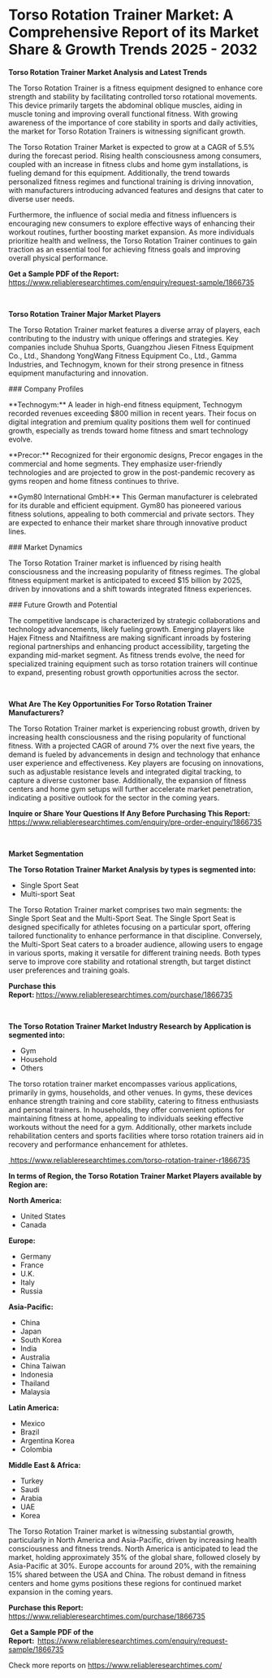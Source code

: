 <p><h1>Torso Rotation Trainer Market: A Comprehensive Report of its Market Share & Growth Trends 2025 - 2032</h1></p><p><strong>Torso Rotation Trainer Market Analysis and Latest Trends</strong></p>
<p><p>The Torso Rotation Trainer is a fitness equipment designed to enhance core strength and stability by facilitating controlled torso rotational movements. This device primarily targets the abdominal oblique muscles, aiding in muscle toning and improving overall functional fitness. With growing awareness of the importance of core stability in sports and daily activities, the market for Torso Rotation Trainers is witnessing significant growth.</p><p>The Torso Rotation Trainer Market is expected to grow at a CAGR of 5.5% during the forecast period. Rising health consciousness among consumers, coupled with an increase in fitness clubs and home gym installations, is fueling demand for this equipment. Additionally, the trend towards personalized fitness regimes and functional training is driving innovation, with manufacturers introducing advanced features and designs that cater to diverse user needs. </p><p>Furthermore, the influence of social media and fitness influencers is encouraging new consumers to explore effective ways of enhancing their workout routines, further boosting market expansion. As more individuals prioritize health and wellness, the Torso Rotation Trainer continues to gain traction as an essential tool for achieving fitness goals and improving overall physical performance.</p></p>
<p><strong>Get a Sample PDF of the Report:&nbsp;</strong> <a href="https://www.reliableresearchtimes.com/enquiry/request-sample/1866735?utm_campaign=3297&utm_medium=2&utm_source=Github&utm_content=ia&utm_term=12042025&utm_id=torso-rotation-trainer">https://www.reliableresearchtimes.com/enquiry/request-sample/1866735</a></p>
<p>&nbsp;</p>
<p><strong>Torso Rotation Trainer Major Market Players</strong></p>
<p><p>The Torso Rotation Trainer market features a diverse array of players, each contributing to the industry with unique offerings and strategies. Key companies include Shuhua Sports, Guangzhou Jiesen Fitness Equipment Co., Ltd., Shandong YongWang Fitness Equipment Co., Ltd., Gamma Industries, and Technogym, known for their strong presence in fitness equipment manufacturing and innovation.</p><p>### Company Profiles</p><p>**Technogym:** A leader in high-end fitness equipment, Technogym recorded revenues exceeding $800 million in recent years. Their focus on digital integration and premium quality positions them well for continued growth, especially as trends toward home fitness and smart technology evolve.</p><p>**Precor:** Recognized for their ergonomic designs, Precor engages in the commercial and home segments. They emphasize user-friendly technologies and are projected to grow in the post-pandemic recovery as gyms reopen and home fitness continues to thrive.</p><p>**Gym80 International GmbH:** This German manufacturer is celebrated for its durable and efficient equipment. Gym80 has pioneered various fitness solutions, appealing to both commercial and private sectors. They are expected to enhance their market share through innovative product lines.</p><p>### Market Dynamics</p><p>The Torso Rotation Trainer market is influenced by rising health consciousness and the increasing popularity of fitness regimes. The global fitness equipment market is anticipated to exceed $15 billion by 2025, driven by innovations and a shift towards integrated fitness experiences.</p><p>### Future Growth and Potential</p><p>The competitive landscape is characterized by strategic collaborations and technology advancements, likely fueling growth. Emerging players like Hajex Fitness and Ntaifitness are making significant inroads by fostering regional partnerships and enhancing product accessibility, targeting the expanding mid-market segment. As fitness trends evolve, the need for specialized training equipment such as torso rotation trainers will continue to expand, presenting robust growth opportunities across the sector.</p></p>
<p>&nbsp;</p>
<p><strong>What Are The Key Opportunities For Torso Rotation Trainer Manufacturers?</strong></p>
<p><p>The Torso Rotation Trainer market is experiencing robust growth, driven by increasing health consciousness and the rising popularity of functional fitness. With a projected CAGR of around 7% over the next five years, the demand is fueled by advancements in design and technology that enhance user experience and effectiveness. Key players are focusing on innovations, such as adjustable resistance levels and integrated digital tracking, to capture a diverse customer base. Additionally, the expansion of fitness centers and home gym setups will further accelerate market penetration, indicating a positive outlook for the sector in the coming years.</p></p>
<p><strong>Inquire or Share Your Questions If Any Before Purchasing This Report:</strong> <a href="https://www.reliableresearchtimes.com/enquiry/pre-order-enquiry/1866735?utm_campaign=3297&utm_medium=2&utm_source=Github&utm_content=ia&utm_term=12042025&utm_id=torso-rotation-trainer">https://www.reliableresearchtimes.com/enquiry/pre-order-enquiry/1866735</a></p>
<p>&nbsp;</p>
<p><strong>Market Segmentation</strong></p>
<p><strong>The Torso Rotation Trainer Market Analysis by types is segmented into:</strong></p>
<p><ul><li>Single Sport Seat</li><li>Multi-sport Seat</li></ul></p>
<p><p>The Torso Rotation Trainer market comprises two main segments: the Single Sport Seat and the Multi-Sport Seat. The Single Sport Seat is designed specifically for athletes focusing on a particular sport, offering tailored functionality to enhance performance in that discipline. Conversely, the Multi-Sport Seat caters to a broader audience, allowing users to engage in various sports, making it versatile for different training needs. Both types serve to improve core stability and rotational strength, but target distinct user preferences and training goals.</p></p>
<p><strong>Purchase this Report:&nbsp;</strong><a href="https://www.reliableresearchtimes.com/purchase/1866735?utm_campaign=3297&utm_medium=2&utm_source=Github&utm_content=ia&utm_term=12042025&utm_id=torso-rotation-trainer">https://www.reliableresearchtimes.com/purchase/1866735</a></p>
<p>&nbsp;</p>
<p><strong>The Torso Rotation Trainer Market Industry Research by Application is segmented into:</strong></p>
<p><ul><li>Gym</li><li>Household</li><li>Others</li></ul></p>
<p><p>The torso rotation trainer market encompasses various applications, primarily in gyms, households, and other venues. In gyms, these devices enhance strength training and core stability, catering to fitness enthusiasts and personal trainers. In households, they offer convenient options for maintaining fitness at home, appealing to individuals seeking effective workouts without the need for a gym. Additionally, other markets include rehabilitation centers and sports facilities where torso rotation trainers aid in recovery and performance enhancement for athletes.</p></p>
<p><a href="https://www.reliableresearchtimes.com/torso-rotation-trainer-r1866735?utm_campaign=3297&utm_medium=2&utm_source=Github&utm_content=ia&utm_term=12042025&utm_id=torso-rotation-trainer">&nbsp;https://www.reliableresearchtimes.com/torso-rotation-trainer-r1866735</a></p>
<p><strong>In terms of Region, the Torso Rotation Trainer Market Players available by Region are:</strong></p>
<p>
    <p> <strong> North America: </strong>
        <ul>
            <li>United States</li>
            <li>Canada</li>
        </ul>
        </p> 
    <p> <strong> Europe: </strong>
        <ul>
            <li>Germany</li>
            <li>France</li>
            <li>U.K.</li>
            <li>Italy</li>
            <li>Russia</li>
        </ul>
        </p> 
    <p> <strong> Asia-Pacific: </strong>
        <ul>
            <li>China</li>
            <li>Japan</li>
            <li>South Korea</li>
            <li>India</li>
            <li>Australia</li>
            <li>China Taiwan</li>
            <li>Indonesia</li>
            <li>Thailand</li>
            <li>Malaysia</li>
        </ul>
        </p> 
    <p> <strong> Latin America: </strong>
        <ul>
            <li>Mexico</li>
            <li>Brazil</li>
            <li>Argentina Korea</li>
            <li>Colombia</li>
        </ul>
        </p> 
    <p> <strong> Middle East & Africa: </strong>
        <ul>
            <li>Turkey</li>
            <li>Saudi</li>
            <li>Arabia</li>
            <li>UAE</li>
            <li>Korea</li>
        </ul>
    </p>
    </p>
<p><p>The Torso Rotation Trainer market is witnessing substantial growth, particularly in North America and Asia-Pacific, driven by increasing health consciousness and fitness trends. North America is anticipated to lead the market, holding approximately 35% of the global share, followed closely by Asia-Pacific at 30%. Europe accounts for around 20%, with the remaining 15% shared between the USA and China. The robust demand in fitness centers and home gyms positions these regions for continued market expansion in the coming years.</p></p>
<p><strong>Purchase this Report: </strong><a href="https://www.reliableresearchtimes.com/purchase/1866735?utm_campaign=3297&utm_medium=2&utm_source=Github&utm_content=ia&utm_term=12042025&utm_id=torso-rotation-trainer">https://www.reliableresearchtimes.com/purchase/1866735</a></p>
<p>&nbsp;<strong>Get a Sample PDF of the Report:&nbsp;&nbsp;</strong><a href="https://www.reliableresearchtimes.com/enquiry/request-sample/1866735?utm_campaign=3297&utm_medium=2&utm_source=Github&utm_content=ia&utm_term=12042025&utm_id=torso-rotation-trainer">https://www.reliableresearchtimes.com/enquiry/request-sample/1866735</a></p>
<p><strong></strong></p>
<p>Check more reports on <a href="https://www.reliableresearchtimes.com/?utm_campaign=3297&utm_medium=2&utm_source=Github&utm_content=ia&utm_term=12042025&utm_id=torso-rotation-trainer">https://www.reliableresearchtimes.com/</a></p>